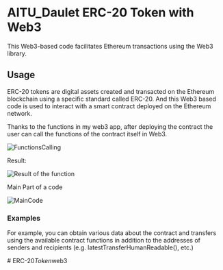 # AITU_Daulet ERC-20 Token with Web3

This Web3-based code facilitates Ethereum transactions using the Web3 library.

## Usage

ERC-20 tokens are digital assets created and transacted on the Ethereum blockchain using a specific standard called ERC-20. And this Web3 based code is used to interact with a smart contract deployed on the Ethereum network.


Thanks to the functions in my web3 app, after deploying the contract the user can call the functions of the contract itself in Web3.

![FunctionsCalling](https://https://github.com/thedakeen/ERC-20_Token_web3/blob/main/sc3.png)

Result:

![Result of the function](https://https://github.com/thedakeen/ERC-20_Token_web3/blob/main/sc1.png)


Main Part of a code

![MainCode](https://github.com/thedakeen/ERC-20_Token/blob/main/sc2.png)

### Examples

For example, you can obtain various data about the contract and transfers using the available contract functions in addition to the addresses of senders and recipients (e.g. latestTransferHumanReadable(), etc.)

#   E R C - 2 0 _ T o k e n _ w e b 3  
 